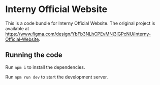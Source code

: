 
  # Interny Official Website

  This is a code bundle for Interny Official Website. The original project is available at https://www.figma.com/design/YbFb3NLhCPEvMNj3lGPcNU/Interny-Official-Website.

  ## Running the code

  Run `npm i` to install the dependencies.

  Run `npm run dev` to start the development server.
  